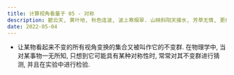 ```yaml
---
title: 计算视角看量子 05 - 对称
description: 碧云天, 黄叶地, 秋色连波, 波上寒烟翠. 山映斜阳天接水, 芳草无情, 更在斜阳外.
date: 2022-05-04
---
```


- 让某物看起来不变的所有视角变换的集合又被叫作它的不变群.
  在物理学中, 当对某事物一无所知, 只想到它可能具有某种对称性时,
  常常对其不变群进行猜测, 并且在实验中进行检验.
